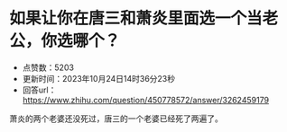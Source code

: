 # 如果让你在唐三和萧炎里面选一个当老公，你选哪个？
- 点赞数：5203
- 更新时间：2023年10月24日14时36分23秒
- 回答url：https://www.zhihu.com/question/450778572/answer/3262459179
<body>
 <p data-pid="MxeGHtf5">萧炎的两个老婆还没死过，唐三的一个老婆已经死了两遍了。</p>
</body>